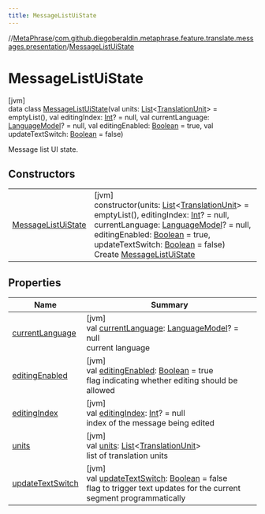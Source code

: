 ```yaml
---
title: MessageListUiState
---
```

//[MetaPhrase](../../../index.html)/[com.github.diegoberaldin.metaphrase.feature.translate.messages.presentation](../index.html)/[MessageListUiState](index.html)



# MessageListUiState



[jvm]\
data class [MessageListUiState](index.html)(val units: [List](https://kotlinlang.org/api/latest/jvm/stdlib/kotlin.collections/-list/index.html)&lt;[TranslationUnit](../../com.github.diegoberaldin.metaphrase.domain.project.data/-translation-unit/index.html)&gt; = emptyList(), val editingIndex: [Int](https://kotlinlang.org/api/latest/jvm/stdlib/kotlin/-int/index.html)? = null, val currentLanguage: [LanguageModel](../../com.github.diegoberaldin.metaphrase.domain.language.data/-language-model/index.html)? = null, val editingEnabled: [Boolean](https://kotlinlang.org/api/latest/jvm/stdlib/kotlin/-boolean/index.html) = true, val updateTextSwitch: [Boolean](https://kotlinlang.org/api/latest/jvm/stdlib/kotlin/-boolean/index.html) = false)

Message list UI state.



## Constructors


| | |
|---|---|
| [MessageListUiState](-message-list-ui-state.html) | [jvm]<br>constructor(units: [List](https://kotlinlang.org/api/latest/jvm/stdlib/kotlin.collections/-list/index.html)&lt;[TranslationUnit](../../com.github.diegoberaldin.metaphrase.domain.project.data/-translation-unit/index.html)&gt; = emptyList(), editingIndex: [Int](https://kotlinlang.org/api/latest/jvm/stdlib/kotlin/-int/index.html)? = null, currentLanguage: [LanguageModel](../../com.github.diegoberaldin.metaphrase.domain.language.data/-language-model/index.html)? = null, editingEnabled: [Boolean](https://kotlinlang.org/api/latest/jvm/stdlib/kotlin/-boolean/index.html) = true, updateTextSwitch: [Boolean](https://kotlinlang.org/api/latest/jvm/stdlib/kotlin/-boolean/index.html) = false)<br>Create [MessageListUiState](index.html) |


## Properties


| Name | Summary |
|---|---|
| [currentLanguage](current-language.html) | [jvm]<br>val [currentLanguage](current-language.html): [LanguageModel](../../com.github.diegoberaldin.metaphrase.domain.language.data/-language-model/index.html)? = null<br>current language |
| [editingEnabled](editing-enabled.html) | [jvm]<br>val [editingEnabled](editing-enabled.html): [Boolean](https://kotlinlang.org/api/latest/jvm/stdlib/kotlin/-boolean/index.html) = true<br>flag indicating whether editing should be allowed |
| [editingIndex](editing-index.html) | [jvm]<br>val [editingIndex](editing-index.html): [Int](https://kotlinlang.org/api/latest/jvm/stdlib/kotlin/-int/index.html)? = null<br>index of the message being edited |
| [units](units.html) | [jvm]<br>val [units](units.html): [List](https://kotlinlang.org/api/latest/jvm/stdlib/kotlin.collections/-list/index.html)&lt;[TranslationUnit](../../com.github.diegoberaldin.metaphrase.domain.project.data/-translation-unit/index.html)&gt;<br>list of translation units |
| [updateTextSwitch](update-text-switch.html) | [jvm]<br>val [updateTextSwitch](update-text-switch.html): [Boolean](https://kotlinlang.org/api/latest/jvm/stdlib/kotlin/-boolean/index.html) = false<br>flag to trigger text updates for the current segment programmatically |

